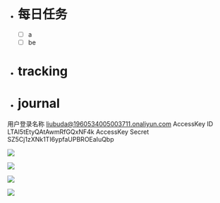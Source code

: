 - # 每日任务
	- [ ] a
	- [ ] be
- # tracking
- # journal

用户登录名称 liubuda@1960534005003711.onaliyun.com
AccessKey ID LTAI5tEtyQAtAwmRfGQxNF4k
AccessKey Secret SZ5Cj1zXNk1TI6ypfaUPBROEaIuQbp







![](https://stanlyliusu-photo.oss-cn-shanghai.aliyuncs.com/img/202110121036560.png)



![](https://oss.console.aliyun.com/bucket/oss-cn-shanghai/stanlyliusu-photo/img/202110121054428.png)



![](https://raw.githubusercontent.com/stanlyliusu/photo/img/202110121204044.png)

![](https://raw.githubusercontent.com/stanlyliusu/photo/img/202110121204689.PNG)
